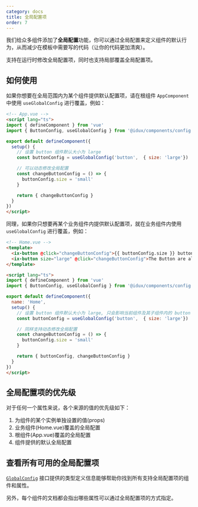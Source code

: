 ```yaml
---
category: docs
title: 全局配置项
order: 7
---
```


我们给众多组件添加了**全局配置**功能，你可以通过全局配置来定义组件的默认行为，从而减少在模板中需要写的代码（让你的代码更加清爽）。

支持在运行时修改全局配置项，同时也支持局部覆盖全局配置项。

## 如何使用

如果你想要在全局范围内为某个组件提供默认配置项，请在根组件 `AppComponent` 中使用 `useGlobalConfig` 进行覆盖，例如：

```html
<!-- App.vue -->
<script lang="ts">
import { defineComponent } from 'vue'
import { ButtonConfig, useGlobalConfig } from '@idux/components/config'

export default defineComponent({
  setup() {
    // 设置 button 组件默认大小为 large
    const buttonConfig = useGlobalConfig('button',  { size: 'large'})

    // 可以动态修改全局配置
    const changeButtonConfig = () => {
      buttonConfig.size = 'small'
    }

    return { changeButtonConfig }
  }
})
</script>
```

同理，如果你只想要再某个业务组件内提供默认配置项，就在业务组件内使用 `useGlobalConfig` 进行覆盖，例如：

```html
<!-- Home.vue -->
<template>
  <ix-button @click="changeButtonConfig">{{ buttonConfig.size }} button</ix-button>
  <ix-button size="large" @click="changeButtonConfig">The Button are always large</ix-button>
</template>

<script lang="ts">
import { defineComponent } from 'vue'
import { ButtonConfig, useGlobalConfig } from '@idux/components/config'

export default defineComponent({
  name: 'Home',
  setup() {
    // 设置 button 组件默认大小为 large, 只会影响当前组件及其子组件内的 button 大小
    const buttonConfig = useGlobalConfig('button',  { size: 'large'})

    // 同样支持动态修改全局配置
    const changeButtonConfig = () => {
      buttonConfig.size = 'small'
    }

    return { buttonConfig, changeButtonConfig }
  }
})
</script>
```

## 全局配置项的优先级

对于任何一个属性来说，各个来源的值的优先级如下：

1. 为组件的某个实例单独设置的值(props)
2. 业务组件(Home.vue)覆盖的全局配置
3. 根组件(App.vue)覆盖的全局配置
4. 组件提供的默认全局配置

## 查看所有可用的全局配置项

[`GlobalConfig`](https://github.com/IduxFE/idux/blob/master/packages/components/core/config/types.ts) 接口提供的类型定义信息能够帮助你找到所有支持全局配置项的组件和属性。

另外，每个组件的文档都会指出哪些属性可以通过全局配置项的方式指定。

